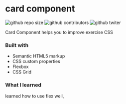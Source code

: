 # card component

![github repo size](https://img.shields.io/github/repo-size/AliABUHAMRA/card-component)
![github contributors](https://img.shields.io/github/contributors/AliABUHAMRA/card-component)
![github twiter](https://img.shields.io/twitter/follow/AliAbuhumra?style=social)

Card Component helps you to improve exercise CSS

<!-- ![podcast preview](./design/desktop-preview.jpg) -->

### Built with

- Semantic HTML5 markup
- CSS custom properties
- Flexbox
- CSS Grid

### What I learned

learned how to use flex well,
